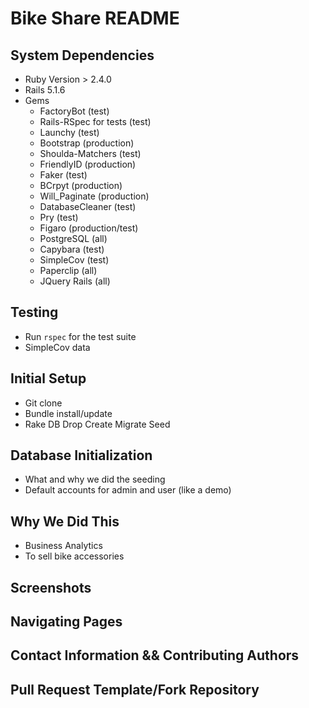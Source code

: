 # Bike Share README

## System Dependencies
 - Ruby Version > 2.4.0
 - Rails 5.1.6
 - Gems
   - FactoryBot (test)
   - Rails-RSpec for tests (test)
   - Launchy (test)
   - Bootstrap (production)
   - Shoulda-Matchers (test)
   - FriendlyID (production)
   - Faker (test)
   - BCrpyt (production)
   - Will_Paginate (production)
   - DatabaseCleaner (test)
   - Pry (test)
   - Figaro (production/test)
   - PostgreSQL (all)
   - Capybara (test)
   - SimpleCov (test)
   - Paperclip (all)
   - JQuery Rails (all)

## Testing
 - Run `rspec` for the test suite
 - SimpleCov data

## Initial Setup
 - Git clone
 - Bundle install/update
 - Rake DB Drop Create Migrate Seed

## Database Initialization
 - What and why we did the seeding
 - Default accounts for admin and user (like a demo)

## Why We Did This
 - Business Analytics
 - To sell bike accessories

## Screenshots

## Navigating Pages

## Contact Information && Contributing Authors

## Pull Request Template/Fork Repository
